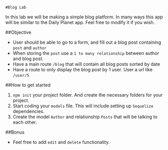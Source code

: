 	#Blog Lab

In this lab we will be making a simple blog platform. In many ways this app will be similar to the Daily Planet app. Feel free to modify it if you wish.

##Objective
* User should be able to go to a form, and fill out a blog post containing `post` and `author`
* When storing the `post` use a `1 to many relationship` between author and blog post.
* Have a main route `/blog` that will contain all blog posts sorted by date
* Have a route to only display the blog post by 1 user. User a url like `/user/5`

##How to get started
1. `npm init` your project folder. And create the necessary folders for your project.
2. Start coding your `models` file. This will include setting up `Sequelize` dependencies.
3. Create the model `Author` and relationship `Posts` that will be talking to each other.


##Bonus
* Feel free to add `edit` and `delete` functionality.
